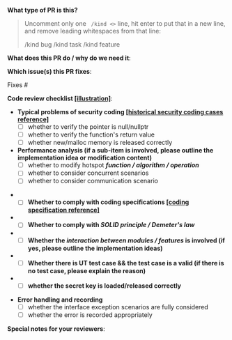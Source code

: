 <!--  Thanks for sending a pull request!  Here are some tips for you:

1) If this is your first time, please read our contributor guidelines: https://gitee.com/mindspore/mindspore/blob/master/CONTRIBUTING.md

2) If you want to contribute your code but don't know who will review and merge, please add label `mindspore-assistant` to the pull request, we will find and do it as soon as possible.
-->

**What type of PR is this?**
> Uncomment only one ` /kind <>` line, hit enter to put that in a new line, and remove leading whitespaces from that line:
>
> /kind bug
> /kind task
> /kind feature


**What does this PR do / why do we need it**:


**Which issue(s) this PR fixes**:
<!-- 
*Automatically closes linked issue when PR is merged.
Usage: `Fixes #<issue number>`, or `Fixes (paste link of issue)`.
-->
Fixes #

**Code review checklist [[illustration]](https://gitee.com/mindspore/community/blob/master/security/code_review_checklist_mechanism.md)**:

- **Typical problems of security coding [[historical security coding cases reference]](https://gitee.com/mindspore/community/blob/master/security/security_coding_violation_cases.md)**
  - [ ] whether to verify the pointer is null/nullptr
  - [ ] whether to verify the function's return value
  - [ ] whether new/malloc memory is released correctly
- **Performance analysis (if a sub-item is involved, please outline the implementation idea or modification content)**
  - [ ] whether to modify hotspot ***function / algorithm / operation***
  - [ ] whether to consider concurrent scenarios
  - [ ] whether to consider communication scenario
+ - [ ] **Whether to comply with coding specifications [[coding specification reference]](https://gitee.com/mindspore/community/blob/master/security/coding_guild_cpp_zh_cn.md)**
+ - [ ] **Whether to comply with ***SOLID principle / Demeter's law*****
+ - [ ] **Whether the ***interaction between modules / features*** is involved (if yes, please outline the implementation ideas)**
+ - [ ] **Whether there is UT test case && the test case is a valid (if there is no test case, please explain the reason)**
+ - [ ] **whether the secret key is loaded/released correctly**
- **Error handling and recording**
  - [ ] whether the interface exception scenarios are fully considered
  - [ ] whether the error is recorded appropriately

**Special notes for your reviewers**:
<!-- + - [ ] **Whether document (installation, tutorial, design, reference, API, migration guide, FAQ, etc.) modification is involved** -->
<!-- + - [ ] **Whether it causes forward compatibility failure** -->
<!-- + - [ ] **Whether the API change is involved** -->
<!-- + - [ ] **Whether the dependent third-party library change is involved** -->
